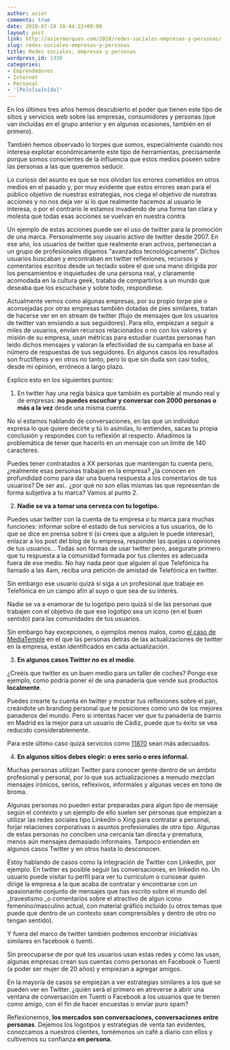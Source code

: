 ```yaml
---
author: asier
comments: true
date: 2010-07-18 18:44:22+00:00
layout: post
link: http://asiermarques.com/2010/redes-sociales-empresas-y-personas/
slug: redes-sociales-empresas-y-personas
title: Redes sociales, empresas y personas
wordpress_id: 1338
categories:
- Emprendedores
- Internet
- Personal
- '[Pe]n[sa]n[do]'
---
```


En los últimos tres años hemos descubierto el poder que tienen este tipo de sitios y servicios web sobre las empresas, consumidores y personas (que van incluídas en el grupo anterior y en algunas ocasiones, también en el primero).

También hemos observado lo torpes que somos, especialmente cuando nos interesa explotar económicamente este tipo de herramientas, precisamente porque somos conscientes de la influencia que estos medios poseen sobre las personas a las que queremos seducir.

Lo curioso del asunto es que se nos olvidan los errores cometidos en otros medios en el pasado y, por muy evidente que estos errores sean para el público objetivo de nuestras estrategias, nos ciega el objetivo de nuestras acciones y no nos deja ver si lo que realmente hacemos al usuario le interesa, o por el contrario le estamos invadiendo de una forma tan clara y molesta que todas esas acciones se vuelvan en nuestra contra.

Un ejemplo de estas acciones puede ser el uso de twitter para la promoción de una marca. Personalmente soy usuario activo de twitter desde 2007. En ese año, los usuarios de twitter que realmente eran activos, pertenecían a un grupo de profesionales digamos "avanzados tecnológicamente". Dichos usuarios buscaban y encontraban en twitter reflexiones, recursos y comentarios escritos desde un teclado sobre el que una mano dirigida por los pensamientos e inquietudes de una persona real, y claramente acomodada en la cultura geek, trataba de compartirlos a un mundo que deseaba que los escuchase y sobre todo, respondiese.

Actualmente vemos como algunas empresas, por su propio torpe pie o aconsejadas por otras empresas también dotadas de pies similares, tratan de hacerse ver en en stream de twitter (flujo de mensajes que los usuarios de twitter van enviando a sus seguidores). Para ello, empiezan a seguir a miles de usuarios, envían recursos relacionados o no con los valores y misión de su empresa, usan métricas para estudiar cuantas personas han leído dichos mensajes y valoran la efectividad de su campaña en base al número de respuestas de sus seguidores. En algunos casos los resultados son fructíferos y en otros no tanto, pero lo que sin duda son casi todos, desde mi opinión, erróneos a largo plazo.

Explico esto en los siguientes puntos:


1) En twitter hay una regla básica que también es portable al mundo real y de empresas: **no puedes escuchar y conversar con 2000 personas o más a la vez** desde una misma cuenta.




No si estamos hablando de conversaciones, en las que un individuo expresa lo que quiere decirte y tú lo asimilas, lo entiendes, sacas tu propia conclusión y respondes con tu reflexión al respecto. Añadimos la problemática de tener que hacerlo en un mensaje con un límite de 140 caracteres.




Puedes tener contratados a XX personas que mantengan tu cuenta pero, ¿realmente esas personas trabajan en la empresa? ¿la conocen en profundidad como para dar una buena respuesta a los comentarios de tus usuarios? De ser así.. ¿por qué no son ellas mismas las que representan de forma subjetiva a tu marca? Vamos al punto 2.




2) **Nadie se va a tomar una cerveza con tu logotipo.**




Puedes usar twitter con la cuenta de tu empresa o tu marca para muchas funciones: informar sobre el estado de tus servicios a tus usuarios, de lo que se dice en prensa sobre tí (si crees que a alguien le puede  interesar), enlazar a los post del blog de tu empresa, responder las quejas u opiniones de tus usuarios... Todas son formas de usar twitter pero, asegurate primero que tu respuesta a la comunidad formada por tus clientes es adecuada fuera de ese medio. No hay nada peor que alguien al que Telefónica ha llamado a las 4am, reciba una petición de amistad de Telefónica en twitter.




Sin embargo ese usuario quizá si siga a un profesional que trabaje en Telefónica en un campo afín al suyo o que sea de su interés.




Nadie se va a enamorar de tu logotipo pero quizá sí de las personas que trabajen con el objetivo de que ese logotipo sea un icono (en el buen sentido) para las comunidades de tus usuarios.




Sin embargo hay excepciones, o ejemplos menos malos, como [el caso de MediaTemple](http://twitter.com/mediatemple) en el que las personas detrás de las actualizaciones de twitter en la empresa, están identificados en cada actualización.




3) **En algunos casos Twitter no es el medio**.




¿Creéis que twitter es un buen medio para un taller de coches? Pongo ese ejemplo, como podría poner el de una panadería que vende sus productos **localmente**.




Puedes crearte tu cuenta en twitter y mostrar tus reflexiones sobre el pan, creándote un branding personal que te posiciones como uno de los mejores panaderos del mundo. Pero si intentas hacer ver que tu panadería de barrio en Madrid es la mejor para un usuario de Cádiz, puede que tu éxito se vea reducido considerablemente.




Para este último caso quizá servicios como [11870](http://11870.com) sean más adecuados.




4) **En algunos sitios debes elegir: o eres serio o eres informal.**




Muchas personas utilizan Twitter para conocer gente dentro de un ámbito profesional y personal, por lo que sus actualizaciones a menudo mezclan mensajes irónicos, serios, reflexivos, informales y algunas veces en tono de broma.




Algunas personas no pueden estar preparadas para algun tipo de mensaje según el contexto y un ejemplo de ello suelen ser personas que empiezan a utilizar las redes sociales tipo Linkedin o Xing para contratar a personal, forjar relaciones corporativas o asuntos profesionales de otro tipo. Algunas de estas personas no conciben una cercanía tan directa y prematura, menos aún mensajes demasiado informales. Tampoco entienden en algunos casos Twitter y en otros hasta lo desconocen.




Estoy hablando de casos como la integración de Twitter con Linkedin, por ejemplo. En twitter es posible seguir las conversaciones, en linkedin no. Un usuario puede visitar tu perfil para ver tu currículum o curiosear quién dirige la empresa a la que acaba de contratar y encontrarse con un apasionante conjunto de mensajes que has escrito sobre el mundo del _travestismo _o comentarios sobre el atractivo de algun icono femenino/masculino actual, con material gráfico incluido (u otros temas que puede que dentro de un contexto sean comprensibles y dentro de otro no tengan sentido).


Y fuera del marco de twitter también podemos encontrar iniciativas similares en facebook o tuenti.

Sin preocuparse de por qué los usuarios usan estas redes y cómo las usan, algunas empresas crean sus cuentas como personas en Facebook o Tuenti (a poder ser mujer de 20 años) y empiezan a agregar amigos.

En la mayoría de casos se empiezan a ver estrategias similares a los que se pueden ver en Twitter. ¿quién será el primero en atreverse a abrir una ventana de conversación en Tuenti o Facebook a los usuarios que te tienen como amigo, con el fin de hacer encuestas o envíar puro spam?

Reflexionemos, **los mercados son conversaciones, conversaciones entre personas**. Dejemos los logotipos y estrategias de venta tan evidentes, conozcamos a nuestros clientes, tomémonos un café a diario con ellos y cultivemos su confianza **en persona**.
